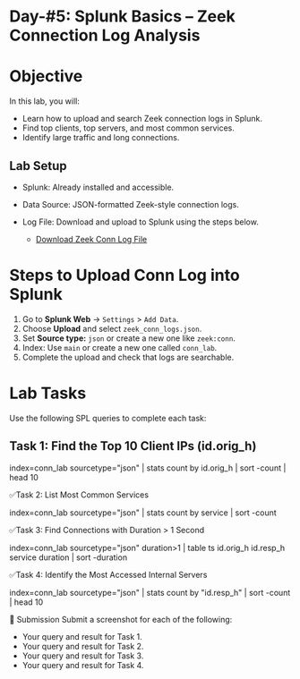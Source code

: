 # Day-#5: Splunk Basics – Zeek Connection Log Analysis

# Objective
In this lab, you will:

- Learn how to upload and search Zeek connection logs in Splunk.
- Find top clients, top servers, and most common services.
- Identify large traffic and long connections.

## Lab Setup
- Splunk: Already installed and accessible.
- Data Source: JSON-formatted Zeek-style connection logs.
- Log File: Download and upload to Splunk using the steps below.

  - [Download Zeek Conn Log File](https://github.com/KarthikSArkasali/30-Days-SOC-Challenge/blob/main/Files/Challenge-4/zeek_conn_logs.json)

# Steps to Upload Conn Log into Splunk

1. Go to **Splunk Web** → `Settings` > `Add Data`.
2. Choose **Upload** and select `zeek_conn_logs.json`.
3. Set **Source type:** `json` or create a new one like `zeek:conn`.
4. Index: Use `main` or create a new one called `conn_lab`.
5. Complete the upload and check that logs are searchable.

# Lab Tasks
Use the following SPL queries to complete each task:

## Task 1: Find the Top 10 Client IPs (id.orig_h)

  index=conn_lab sourcetype="json"
  | stats count by id.orig_h
  | sort -count
  | head 10

✅Task 2: List Most Common Services

  index=conn_lab sourcetype="json"
  | stats count by service
  | sort -count

✅Task 3: Find Connections with Duration > 1 Second

  index=conn_lab sourcetype="json" duration>1
  | table ts id.orig_h id.resp_h service duration
  | sort -duration

✅Task 4: Identify the Most Accessed Internal Servers

  index=conn_lab sourcetype="json"
  | stats count by "id.resp_h"
  | sort -count
  | head 10

📸 Submission
Submit a screenshot for each of the following:

- Your query and result for Task 1.
- Your query and result for Task 2.
- Your query and result for Task 3.
- Your query and result for Task 4.
